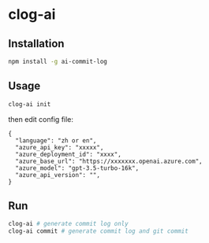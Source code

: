 # clog-ai

## Installation

```bash
npm install -g ai-commit-log
```

## Usage

```bash
clog-ai init
```

then edit config file:

```
{
  "language": "zh or en",
  "azure_api_key": "xxxxx",
  "azure_deployment_id": "xxxx",
  "azure_base_url": "https://xxxxxxx.openai.azure.com",
  "azure_model": "gpt-3.5-turbo-16k",
  "azure_api_version": "",
}
```

## Run

```bash
clog-ai # generate commit log only
clog-ai commit # generate commit log and git commit 
```
